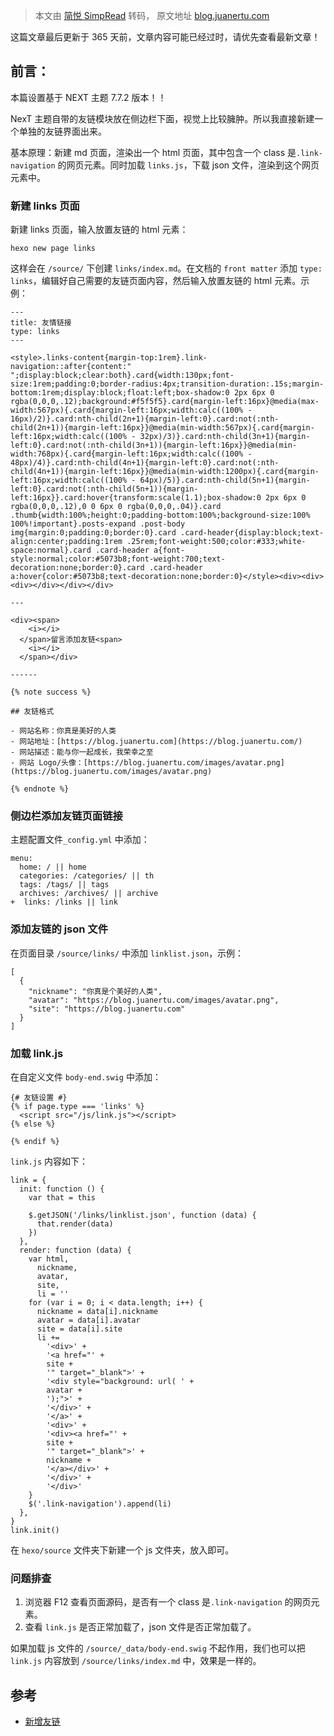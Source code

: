 > 本文由 [简悦 SimpRead](http://ksria.com/simpread/) 转码， 原文地址 [blog.juanertu.com](https://blog.juanertu.com/archives/dde01238.html)

这篇文章最后更新于 365 天前，文章内容可能已经过时，请优先查看最新文章！

[](#前言： "前言：")前言：
-----------------

本篇设置基于 NEXT 主题 7.7.2 版本！！

NexT 主题自带的友链模块放在侧边栏下面，视觉上比较臃肿。所以我直接新建一个单独的友链界面出来。

基本原理：新建 md 页面，渲染出一个 html 页面，其中包含一个 class 是`.link-navigation` 的网页元素。同时加载 `links.js`，下载 json 文件，渲染到这个网页元素中。

### [](#新建-links-页面 "新建 links 页面")新建 links 页面

新建 links 页面，输入放置友链的 html 元素：

```
hexo new page links
```

这样会在 `/source/` 下创建 `links/index.md`。在文档的 `front matter` 添加 `type: links`，编辑好自己需要的友链页面内容，然后输入放置友链的 html 元素。示例：

```
---
title: 友情链接
type: links
---

<style>.links-content{margin-top:1rem}.link-navigation::after{content:" ";display:block;clear:both}.card{width:130px;font-size:1rem;padding:0;border-radius:4px;transition-duration:.15s;margin-bottom:1rem;display:block;float:left;box-shadow:0 2px 6px 0 rgba(0,0,0,.12);background:#f5f5f5}.card{margin-left:16px}@media(max-width:567px){.card{margin-left:16px;width:calc((100% - 16px)/2)}.card:nth-child(2n+1){margin-left:0}.card:not(:nth-child(2n+1)){margin-left:16px}}@media(min-width:567px){.card{margin-left:16px;width:calc((100% - 32px)/3)}.card:nth-child(3n+1){margin-left:0}.card:not(:nth-child(3n+1)){margin-left:16px}}@media(min-width:768px){.card{margin-left:16px;width:calc((100% - 48px)/4)}.card:nth-child(4n+1){margin-left:0}.card:not(:nth-child(4n+1)){margin-left:16px}}@media(min-width:1200px){.card{margin-left:16px;width:calc((100% - 64px)/5)}.card:nth-child(5n+1){margin-left:0}.card:not(:nth-child(5n+1)){margin-left:16px}}.card:hover{transform:scale(1.1);box-shadow:0 2px 6px 0 rgba(0,0,0,.12),0 0 6px 0 rgba(0,0,0,.04)}.card .thumb{width:100%;height:0;padding-bottom:100%;background-size:100% 100%!important}.posts-expand .post-body img{margin:0;padding:0;border:0}.card .card-header{display:block;text-align:center;padding:1rem .25rem;font-weight:500;color:#333;white-space:normal}.card .card-header a{font-style:normal;color:#5073b8;font-weight:700;text-decoration:none;border:0}.card .card-header a:hover{color:#5073b8;text-decoration:none;border:0}</style><div><div><div></div></div></div>

---

<div><span>
    <i></i>
  </span>留言添加友链<span>
    <i></i>
  </span></div>
  
------

{% note success %}

## 友链格式

- 网站名称：你真是美好的人类
- 网站地址：[https://blog.juanertu.com](https://blog.juanertu.com/)
- 网站描述：能与你一起成长，我荣幸之至
- 网站 Logo/头像：[https://blog.juanertu.com/images/avatar.png](https://blog.juanertu.com/images/avatar.png)

{% endnote %}
```

### [](#侧边栏添加友链页面链接 "侧边栏添加友链页面链接")侧边栏添加友链页面链接

主题配置文件`_config.yml` 中添加：

```
menu:
  home: / || home
  categories: /categories/ || th
  tags: /tags/ || tags
  archives: /archives/ || archive
+  links: /links || link
```

### [](#添加友链的-json-文件 "添加友链的 json 文件")添加友链的 json 文件

在页面目录 `/source/links/` 中添加 `linklist.json`，示例：

```
[
  {
    "nickname": "你真是个美好的人类",
    "avatar": "https://blog.juanertu.com/images/avatar.png",
    "site": "https://blog.juanertu.com"
  }
]
```

### [](#加载-link-js "加载 link.js")加载 link.js

在自定义文件 `body-end.swig` 中添加：

```
{# 友链设置 #}
{% if page.type === 'links' %}
  <script src="/js/link.js"></script>
{% else %}

{% endif %}
```

`link.js` 内容如下：

```
link = {
  init: function () {
    var that = this
    
    $.getJSON('/links/linklist.json', function (data) {
      that.render(data)
    })
  },
  render: function (data) {
    var html,
      nickname,
      avatar,
      site,
      li = ''
    for (var i = 0; i < data.length; i++) {
      nickname = data[i].nickname
      avatar = data[i].avatar
      site = data[i].site
      li +=
        '<div>' +
        '<a href="' +
        site +
        '" target="_blank">' +
        '<div style="background: url( ' +
        avatar +
        ');">' +
        '</div>' +
        '</a>' +
        '<div>' +
        '<div><a href="' +
        site +
        '" target="_blank">' +
        nickname +
        '</a></div>' +
        '</div>' +
        '</div>'
    }
    $('.link-navigation').append(li)
  },
}
link.init()
```

在 `hexo/source` 文件夹下新建一个 js 文件夹，放入即可。

### [](#问题排查 "问题排查")问题排查

1.  浏览器 F12 查看页面源码，是否有一个 class 是`.link-navigation` 的网页元素。
2.  查看 `link.js` 是否正常加载了，json 文件是否正常加载了。

如果加载 js 文件的 `/source/_data/body-end.swig` 不起作用，我们也可以把 `link.js` 内容放到 `/source/links/index.md` 中，效果是一样的。

[](#参考 "参考")参考
--------------

*   [新增友链](https://tding.top/archives/73ce4e7.html)